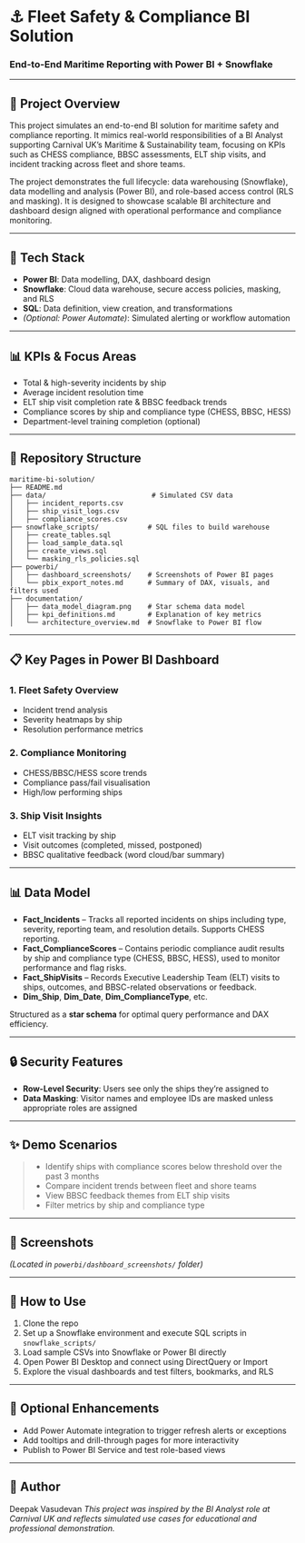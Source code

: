 # ⚓️ Fleet Safety & Compliance BI Solution

### End-to-End Maritime Reporting with Power BI + Snowflake

---

## 📄 Project Overview

This project simulates an end-to-end BI solution for maritime safety and compliance reporting. It mimics real-world responsibilities of a BI Analyst supporting Carnival UK’s Maritime & Sustainability team, focusing on KPIs such as CHESS compliance, BBSC assessments, ELT ship visits, and incident tracking across fleet and shore teams.

The project demonstrates the full lifecycle: data warehousing (Snowflake), data modelling and analysis (Power BI), and role-based access control (RLS and masking). It is designed to showcase scalable BI architecture and dashboard design aligned with operational performance and compliance monitoring.

---

## 🔧 Tech Stack

* **Power BI**: Data modelling, DAX, dashboard design
* **Snowflake**: Cloud data warehouse, secure access policies, masking, and RLS
* **SQL**: Data definition, view creation, and transformations
* *(Optional: Power Automate)*: Simulated alerting or workflow automation

---

## 📊 KPIs & Focus Areas

* Total & high-severity incidents by ship
* Average incident resolution time
* ELT ship visit completion rate & BBSC feedback trends
* Compliance scores by ship and compliance type (CHESS, BBSC, HESS)
* Department-level training completion (optional)

---

## 📂 Repository Structure

```
maritime-bi-solution/
├── README.md
├── data/                          # Simulated CSV data
│   ├── incident_reports.csv
│   ├── ship_visit_logs.csv
│   ├── compliance_scores.csv
├── snowflake_scripts/            # SQL files to build warehouse
│   ├── create_tables.sql
│   ├── load_sample_data.sql
│   ├── create_views.sql
│   └── masking_rls_policies.sql
├── powerbi/
│   ├── dashboard_screenshots/    # Screenshots of Power BI pages
│   └── pbix_export_notes.md      # Summary of DAX, visuals, and filters used
├── documentation/
│   ├── data_model_diagram.png    # Star schema data model
│   ├── kpi_definitions.md        # Explanation of key metrics
│   └── architecture_overview.md  # Snowflake to Power BI flow
```

---

## 📋 Key Pages in Power BI Dashboard

### 1. **Fleet Safety Overview**

* Incident trend analysis
* Severity heatmaps by ship
* Resolution performance metrics

### 2. **Compliance Monitoring**

* CHESS/BBSC/HESS score trends
* Compliance pass/fail visualisation
* High/low performing ships

### 3. **Ship Visit Insights**

* ELT visit tracking by ship
* Visit outcomes (completed, missed, postponed)
* BBSC qualitative feedback (word cloud/bar summary)

---

## 📊 Data Model

* **Fact\_Incidents** – Tracks all reported incidents on ships including type, severity, reporting team, and resolution details. Supports CHESS reporting.
* **Fact\_ComplianceScores** – Contains periodic compliance audit results by ship and compliance type (CHESS, BBSC, HESS), used to monitor performance and flag risks.
* **Fact\_ShipVisits** – Records Executive Leadership Team (ELT) visits to ships, outcomes, and BBSC-related observations or feedback.
* **Dim\_Ship**, **Dim\_Date**, **Dim\_ComplianceType**, etc.

Structured as a **star schema** for optimal query performance and DAX efficiency.

---

## 🔒 Security Features

* **Row-Level Security**: Users see only the ships they’re assigned to
* **Data Masking**: Visitor names and employee IDs are masked unless appropriate roles are assigned

---

## ✨ Demo Scenarios

> * Identify ships with compliance scores below threshold over the past 3 months
> * Compare incident trends between fleet and shore teams
> * View BBSC feedback themes from ELT ship visits
> * Filter metrics by ship and compliance type

---

## 👀 Screenshots

*(Located in `powerbi/dashboard_screenshots/` folder)*

---

## 🚀 How to Use

1. Clone the repo
2. Set up a Snowflake environment and execute SQL scripts in `snowflake_scripts/`
3. Load sample CSVs into Snowflake or Power BI directly
4. Open Power BI Desktop and connect using DirectQuery or Import
5. Explore the visual dashboards and test filters, bookmarks, and RLS

---

## 🚀 Optional Enhancements

* Add Power Automate integration to trigger refresh alerts or exceptions
* Add tooltips and drill-through pages for more interactivity
* Publish to Power BI Service and test role-based views

---

## 🚀 Author

Deepak Vasudevan
*This project was inspired by the BI Analyst role at Carnival UK and reflects simulated use cases for educational and professional demonstration.*

